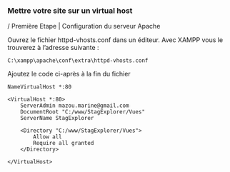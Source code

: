 ### Mettre votre site sur un virtual host

/ Première Etape | Configuration du serveur Apache

Ouvrez le fichier httpd-vhosts.conf dans un éditeur. Avec XAMPP vous le trouverez à l’adresse suivante :

`C:\xampp\apache\conf\extra\httpd-vhosts.conf`

Ajoutez le code ci-après à la fin du fichier

```
NameVirtualHost *:80

<VirtualHost *:80>
    ServerAdmin mazou.marine@gmail.com
    DocumentRoot "C:/www/StagExplorer/Vues"
    ServerName StagExplorer

    <Directory "C:/www/StagExplorer/Vues">
        Allow all
        Require all granted
    </Directory>

</VirtualHost>
```
